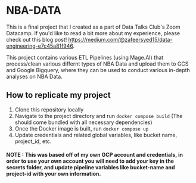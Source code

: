 # NBA-DATA
This is a final project that I created as a part of Data Talks Club's Zoom Datacamp. If you'd like to read a bit more about my experience, please check out this blog post! https://medium.com/@zafeersyed15/data-engineering-e7c45a81f946.

This project contains various ETL Pipelines (using Mage.AI) that process/clean various differnt types of NBA Data and upload them to GCS and Google Bigquery, where they can be used to conduct various in-depth analyses on NBA Data.


## How to replicate my project
1. Clone this repository locally
2. Navigate to the project directory and run `docker compose build` (The should come bundled with all necessary dependencies)
3. Once the Docker image is built, run `docker compose up`
4. Update credentials and related global variables, like bucket name, project_id, etc. 

#### NOTE : This was based off of my own GCP account and credentials, in order to use your own account you will need to add your key in the secrets folder, and update pipeline variables like bucket-name and project-id with your own information. 
